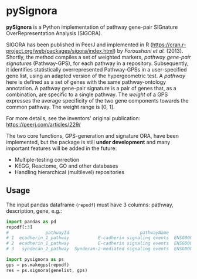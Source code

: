 # pySignora

**pySignora** is a Python implementation of pathway gene-pair SIGnature OverRepresentation Analysis (SIGORA).

SIGORA has been published in PeerJ and implemented in R (https://cran.r-project.org/web/packages/sigora/index.html) by *Foroushani et al.* (2013). Shortly, the method compiles a set of weighted markers, *pathway gene-pair signatures* (Pathway-GPS), for each pathway in a repository. Subsequently, it identifies statistically overrepresented Pathway-GPSs in a user-specified gene list, using an adapted version of the hypergeometric test.
A *pathway* here is defined as a set of genes with the same pathway-ontology annotation. A pathway gene-pair signature is a pair of genes that, as a combination, are specific to a single pathway. The *weight* of a GPS expresses the average specificity of the two gene components towards the common pathway. The weight range is \[0, 1\].

For more details, see the inventors' original publication: https://peerj.com/articles/229/

The two core functions, GPS-generation and signature ORA, have been implemented, but the package is still **under development** and many important features will be added in the future:

* Multiple-testing correction
* KEGG, Reactome, GO and other databases
* Handling hierarchical (multilevel) repositories


## Usage
The input pandas dataframe (`repodf`) must have 3 columns: pathway, description, gene, e.g.:
```python
import pandas as pd
repodf[:3]
#              pathwayId                           pathwayName             gene
# 1  ecadherin_1_pathway           E-cadherin signaling events  ENSG00000168036
# 2  ecadherin_1_pathway           E-cadherin signaling events  ENSG00000039068
# 3   syndecan_2_pathway  Syndecan-2-mediated signaling events  ENSG00000101680
```

```python
import pysignora as ps
gps = ps.makegps(repodf)
res = ps.signora(genelist, gps)
```
